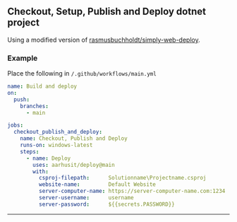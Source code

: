 ## Checkout, Setup, Publish and Deploy dotnet project
Using a modified version of [rasmusbuchholdt/simply-web-deploy](https://github.com/rasmusbuchholdt/simply-web-deploy).

### Example
Place the following in `/.github/workflows/main.yml`
```yml
name: Build and deploy
on:
  push:
    branches:
      - main

jobs:
  checkout_publish_and_deploy:
    name: Checkout, Publish and Deploy
    runs-on: windows-latest
    steps:
      - name: Deploy
        uses: aarhusit/deploy@main
        with:
          csproj-filepath:      Solutionname\Projectname.csproj
          website-name:         Default Website
          server-computer-name: https://server-computer-name.com:1234
          server-username:      username
          server-password:      ${{secrets.PASSWORD}}
```

---
